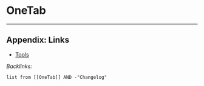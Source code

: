 # OneTab

---

## Appendix: Links

* [Tools](../../Tools.md)

*Backlinks:*

````dataview
list from [[OneTab]] AND -"Changelog"
````
